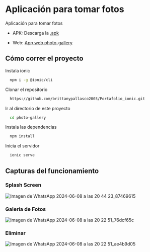 # Aplicación para tomar fotos

Aplicación para tomar fotos
 
- APK: Descarga la [.apk](src/assets/app-debug.apk)

- Web: [App web photo-gallery](https://photo-gallery-5ed3e.web.app/)


## Cómo correr el proyecto

Instala ionic

```bash
  npm i -g @ionic/cli 
```


Clonar el repositorio

```bash
  https://github.com/brittanypallasco2003/Portafolio_ionic.git
```

Ir al directorio de este proyecto

```bash
  cd photo-gallery
```

Instala las dependencias

```bash
  npm install
```

Inicia el servidor

```bash
  ionic serve
```


## Capturas del funcionamiento

### Splash Screen
![Imagen de WhatsApp 2024-06-08 a las 20 44 23_87469615](https://github.com/brittanypallasco2003/Portafolio_ionic/assets/117743650/13dd30c1-d4e9-40ef-b3a0-aa38d7534acf)

### Galería de Fotos
![Imagen de WhatsApp 2024-06-08 a las 20 22 51_76dcf65c](https://github.com/brittanypallasco2003/Portafolio_ionic/assets/117743650/f103e041-ad45-4e91-b63c-dc666f3a9527)

### Eliminar
![Imagen de WhatsApp 2024-06-08 a las 20 22 51_ae4b9d05](https://github.com/brittanypallasco2003/Portafolio_ionic/assets/117743650/874d85b0-bc06-46a1-82e0-c1e72a1a9253)



